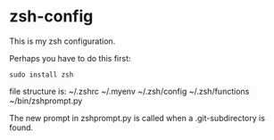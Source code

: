 # zsh-config

This is my zsh configuration.

Perhaps you have to do this first:

```
sudo install zsh
```

file structure is: ~/.zshrc ~/.myenv ~/.zsh/config ~/.zsh/functions ~/bin/zshprompt.py

The new prompt in zshprompt.py is called when a .git-subdirectory is found.
